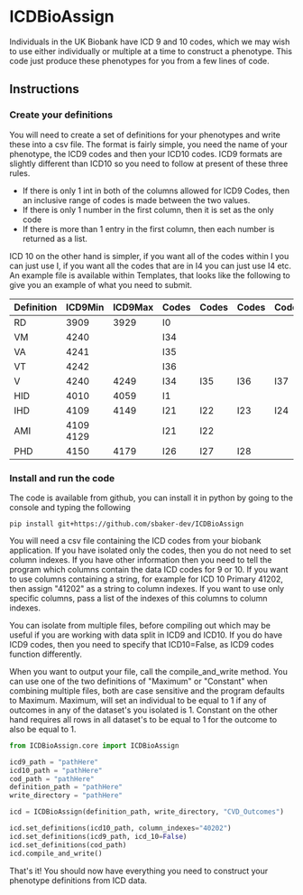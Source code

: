 # ICDBioAssign

Individuals in the UK Biobank have ICD 9 and 10 codes, which we may wish to use either individually or multiple at a 
time to construct a phenotype. This code just produce these phenotypes for you from a few lines of code. 

## Instructions

### Create your definitions

You will need to create a set of definitions for your phenotypes and write these into a csv file. The format is fairly
simple, you need the name of your phenotype, the ICD9 codes and then your ICD10 codes. ICD9 formats are slightly 
different than ICD10 so you need to follow at present of these three rules.

* If there is only 1 int in both of the columns allowed for ICD9 Codes, then an inclusive range of codes is made between
    the two values.
* If there is only 1 number in the first column, then it is set as the only code
* If there is more than 1 entry in the first column, then each number is returned as a list.

ICD 10 on the other hand is simpler, if you want all of the codes within I you can just use I, if you want all the codes
that are in I4 you can just use I4 etc. An example file is available within Templates, that looks like the following to
give you an example of what you need to submit. 

|Definition|ICD9Min  |ICD9Max|Codes|Codes|Codes|Codes|Codes|Codes|
|----------|---------|-------|-----|-----|-----|-----|-----|-----|
|RD        |3909     |3929   |I0   |     |     |     |     |     |
|VM        |4240     |       |I34  |     |     |     |     |     |
|VA        |4241     |       |I35  |     |     |     |     |     |
|VT        |4242     |       |I36  |     |     |     |     |     |
|V         |4240     |4249   |I34  |I35  |I36  |I37  |I38  |     |
|HID       |4010     |4059   |I1   |     |     |     |     |     |
|IHD       |4109     |4149   |I21  |I22  |I23  |I24  |I25  |     |
|AMI       |4109 4129|       |I21  |I22  |     |     |     |     |
|PHD       |4150     |4179   |I26  |I27  |I28  |     |     |     |



### Install and run the code

The code is available from github, you can install it in python by going to the console and typing the following

```shell script
pip install git+https://github.com/sbaker-dev/ICDBioAssign
```

You will need a csv file containing the ICD codes from your biobank application. If you have isolated only the codes,
then you do not need to set column indexes. If you have other information then you need to tell the program which 
columns contain the data ICD codes for 9 or 10. If you want to use columns containing a string, for example for ICD 10 
Primary 41202, then assign "41202" as a string to column indexes. If you want to use only specific columns, pass a list 
of the indexes of this columns to column indexes. 

You can isolate from multiple files, before compiling out which may be useful if you are working with data split in
ICD9 and ICD10. If you do have ICD9 codes, then you need to specify that ICD10=False, as ICD9 codes function
differently.

When you want to output your file, call the compile_and_write method. You can use one of the two definitions of 
"Maximum" or "Constant" when combining multiple files, both are case sensitive and the program defaults to Maximum.
Maximum, will set an individual to be equal to 1 if any of outcomes in any of the dataset's you isolated is 1. Constant
on the other hand requires all rows in all dataset's to be equal to 1 for the outcome to also be equal to 1. 


```python
from ICDBioAssign.core import ICDBioAssign

icd9_path = "pathHere"
icd10_path = "pathHere"
cod_path = "pathHere"
definition_path = "pathHere"
write_directory = "pathHere"

icd = ICDBioAssign(definition_path, write_directory, "CVD_Outcomes")

icd.set_definitions(icd10_path, column_indexes="40202")
icd.set_definitions(icd9_path, icd_10=False)
icd.set_definitions(cod_path)
icd.compile_and_write()

```

That's it! You should now have everything you need to construct your phenotype definitions from ICD data. 